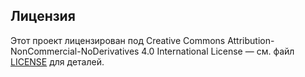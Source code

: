 ## Лицензия

Этот проект лицензирован под Creative Commons Attribution-NonCommercial-NoDerivatives 4.0 International License — см. файл [LICENSE](LICENSE) для деталей.